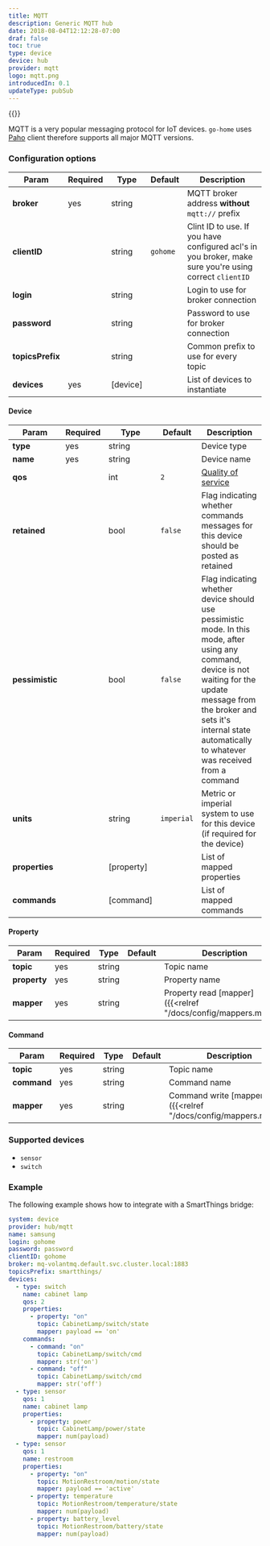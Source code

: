 ```yaml
---
title: MQTT
description: Generic MQTT hub
date: 2018-08-04T12:12:28-07:00
draf: false
toc: true
type: device
device: hub
provider: mqtt
logo: mqtt.png
introducedIn: 0.1
updateType: pubSub
---
```

{{<device>}}

MQTT is a very popular messaging protocol for IoT devices. `go-home` uses [Paho](https://github.com/eclipse/paho.mqtt.golang) client therefore supports all major MQTT versions.  

### Configuration options

| Param | Required | Type | Default | Description |
|-------|----------|------|---------|-------------|
| **broker** | yes | string || MQTT broker address **without** `mqtt://` prefix | 
| **clientID** || string | `gohome` | Clint ID to use. If you have configured acl's in you broker, make sure you're using correct `clientID` |
| **login** || string || Login to use for broker connection |
| **password** || string || Password to use for broker connection |
| **topicsPrefix** || string || Common prefix to use for every topic |
| **devices** | yes | [device] || List of devices to instantiate |

#### Device

| Param | Required | Type | Default | Description |
|-------|----------|------|---------|-------------|
| **type** | yes | string || Device type |
| **name** | yes | string || Device name | 
| **qos** || int | `2` | [Quality of service](https://www.eclipse.org/paho/files/mqttdoc/MQTTClient/html/qos.html) |
| **retained** || bool | `false` | Flag indicating whether commands messages for this device should be posted as retained | 
| **pessimistic** || bool | `false` | Flag indicating whether device should use pessimistic mode. In this mode, after using any command, device is not waiting for the update message from the broker and sets it's internal state automatically to whatever was received from a command | 
| **units** || string | `imperial` | Metric or imperial system to use for this device (if required for the device) |
| **properties** || [property]|| List of mapped properties |
| **commands** || [command]|| List of mapped commands | 

#### Property 

| Param | Required | Type | Default | Description |
|-------|----------|------|---------|-------------|
| **topic** | yes | string || Topic name | 
| **property** | yes | string || Property name |
| **mapper** | yes | string || Property read [mapper]({{<relref "/docs/config/mappers.md">}}) |

#### Command

| Param | Required | Type | Default | Description |
|-------|----------|------|---------|-------------|
| **topic** | yes | string || Topic name | 
| **command** | yes | string || Command name |
| **mapper** | yes | string || Command write [mapper]({{<relref "/docs/config/mappers.md">}}) |

### Supported devices

* `sensor` 
* `switch`

### Example 

The following example shows how to integrate with a SmartThings bridge: 

```yaml
system: device
provider: hub/mqtt
name: samsung
login: gohome
password: password
clientID: gohome
broker: mq-volantmq.default.svc.cluster.local:1883
topicsPrefix: smartthings/
devices:
  - type: switch
    name: cabinet lamp
    qos: 2
    properties:
      - property: "on"
        topic: CabinetLamp/switch/state
        mapper: payload == 'on'
    commands:
      - command: "on"
        topic: CabinetLamp/switch/cmd
        mapper: str('on')
      - command: "off"
        topic: CabinetLamp/switch/cmd
        mapper: str('off')
  - type: sensor
    qos: 1
    name: cabinet lamp
    properties:
      - property: power
        topic: CabinetLamp/power/state
        mapper: num(payload)
  - type: sensor
    qos: 1
    name: restroom
    properties:
      - property: "on"
        topic: MotionRestroom/motion/state
        mapper: payload == 'active'
      - property: temperature
        topic: MotionRestroom/temperature/state
        mapper: num(payload)
      - property: battery_level
        topic: MotionRestroom/battery/state
        mapper: num(payload)
```